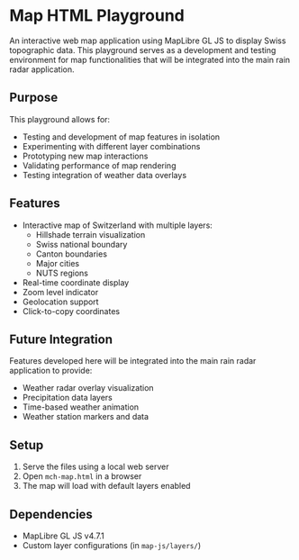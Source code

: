# Map HTML Playground

An interactive web map application using MapLibre GL JS to display Swiss topographic data. This playground serves as a development and testing environment for map functionalities that will be integrated into the main rain radar application.

## Purpose

This playground allows for:

- Testing and development of map features in isolation
- Experimenting with different layer combinations
- Prototyping new map interactions
- Validating performance of map rendering
- Testing integration of weather data overlays

## Features

- Interactive map of Switzerland with multiple layers:
  - Hillshade terrain visualization
  - Swiss national boundary
  - Canton boundaries
  - Major cities
  - NUTS regions
- Real-time coordinate display
- Zoom level indicator
- Geolocation support
- Click-to-copy coordinates

## Future Integration

Features developed here will be integrated into the main rain radar application to provide:

- Weather radar overlay visualization
- Precipitation data layers
- Time-based weather animation
- Weather station markers and data

## Setup

1. Serve the files using a local web server
2. Open `mch-map.html` in a browser
3. The map will load with default layers enabled

## Dependencies

- MapLibre GL JS v4.7.1
- Custom layer configurations (in `map-js/layers/`)
